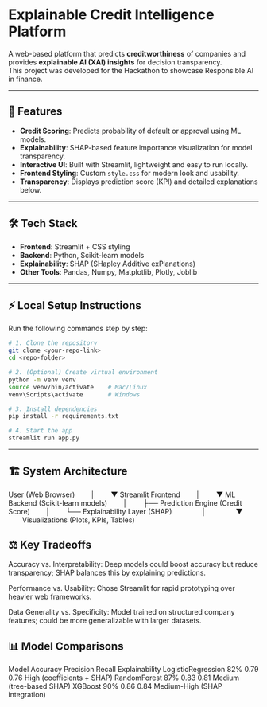 # Explainable Credit Intelligence Platform

A web-based platform that predicts **creditworthiness** of companies and provides **explainable AI (XAI) insights** for decision transparency.  
This project was developed for the Hackathon to showcase Responsible AI in finance.

---

## 🚀 Features
- **Credit Scoring**: Predicts probability of default or approval using ML models.  
- **Explainability**: SHAP-based feature importance visualization for model transparency.  
- **Interactive UI**: Built with Streamlit, lightweight and easy to run locally.  
- **Frontend Styling**: Custom `style.css` for modern look and usability.  
- **Transparency**: Displays prediction score (KPI) and detailed explanations below.  

---

## 🛠️ Tech Stack
- **Frontend**: Streamlit + CSS styling  
- **Backend**: Python, Scikit-learn models  
- **Explainability**: SHAP (SHapley Additive exPlanations)  
- **Other Tools**: Pandas, Numpy, Matplotlib, Plotly, Joblib  

---

## ⚡ Local Setup Instructions

Run the following commands step by step:

```bash
# 1. Clone the repository
git clone <your-repo-link>
cd <repo-folder>

# 2. (Optional) Create virtual environment
python -m venv venv
source venv/bin/activate    # Mac/Linux
venv\Scripts\activate       # Windows

# 3. Install dependencies
pip install -r requirements.txt

# 4. Start the app
streamlit run app.py

```

---

## 🏗️ System Architecture

User (Web Browser)
  │
  ▼
Streamlit Frontend
  │
  ▼
ML Backend (Scikit-learn models)
  │
  ├── Prediction Engine (Credit Score)
  │
  └── Explainability Layer (SHAP)
    │
    ▼
  Visualizations (Plots, KPIs, Tables)



## ⚖️ Key Tradeoffs

Accuracy vs. Interpretability: Deep models could boost accuracy but reduce transparency; SHAP balances this by explaining predictions.

Performance vs. Usability: Chose Streamlit for rapid prototyping over heavier web frameworks.

Data Generality vs. Specificity: Model trained on structured company features; could be more generalizable with larger datasets.

## 📊 Model Comparisons
Model	            Accuracy	Precision	Recall	Explainability
LogisticRegression	    82%	         0.79	  0.76	 High (coefficients + SHAP)
RandomForest	        87%	         0.83	  0.81	 Medium (tree-based SHAP)
XGBoost	                90%	         0.86	  0.84	 Medium-High (SHAP integration)